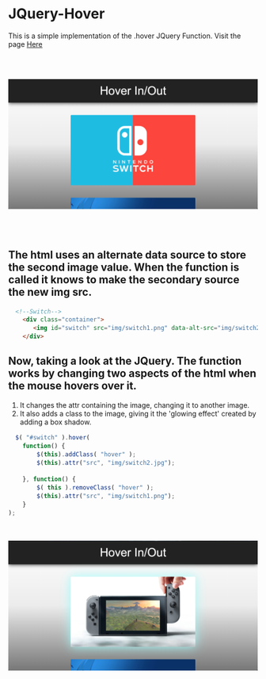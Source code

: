 # JQuery-Hover
This is a simple implementation of the .hover JQuery Function. Visit the page <a href="https://simonable.github.io/JQuery-Hover/"> Here </a>

<br><br>

![](https://github.com/SimonAble/JQuery-Hover/blob/master/img/Hover1.png)

<br><br>

## The html uses an alternate data source to store the second image value. When the function is called it knows to make the secondary source the new img src.

```html
  <!--Switch-->
    <div class="container">
       <img id="switch" src="img/switch1.png" data-alt-src="img/switch2.jpg">
    </div>
```

## Now, taking a look at the JQuery. The function works by changing two aspects of the html when the mouse hovers over it. 

1. It changes the attr containing the image, changing it to another image.
2. It also adds a class to the image, giving it the 'glowing effect' created by adding a box shadow.

```javascript
  $( "#switch" ).hover(
    function() {
        $(this).addClass( "hover" );
        $(this).attr("src", "img/switch2.jpg"); 

    }, function() {
        $( this ).removeClass( "hover" );
        $(this).attr("src", "img/switch1.png"); 
    }
);
```

<br><br>
![](https://github.com/SimonAble/JQuery-Hover/blob/master/img/Hover2.png)

